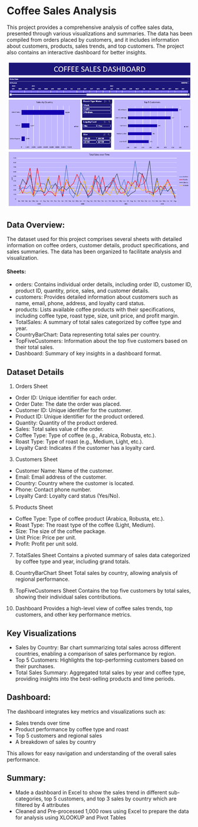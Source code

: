 # Coffee Sales Analysis

This project provides a comprehensive analysis of coffee sales data, presented through various visualizations and summaries. The data has been compiled from orders placed by customers, and it includes information about customers, products, sales trends, and top customers. The project also contains an interactive dashboard for better insights.

![](Dashboard.png)

## Data Overview:
The dataset used for this project comprises several sheets with detailed information on coffee orders, customer details, product specifications, and sales summaries. The data has been organized to facilitate analysis and visualization.

#### Sheets:
- orders: Contains individual order details, including order ID, customer ID, product ID, quantity, price, sales, and customer details.
- customers: Provides detailed information about customers such as name, email, phone, address, and loyalty card status.
- products: Lists available coffee products with their specifications, including coffee type, roast type, size, unit price, and profit margin.
- TotalSales: A summary of total sales categorized by coffee type and year.
- CountryBarChart: Data representing total sales per country.
- TopFiveCustomers: Information about the top five customers based on their total sales.
- Dashboard: Summary of key insights in a dashboard format.

## Dataset Details
1. Orders Sheet
- Order ID: Unique identifier for each order.
- Order Date: The date the order was placed.
- Customer ID: Unique identifier for the customer.
- Product ID: Unique identifier for the product ordered.
- Quantity: Quantity of the product ordered.
- Sales: Total sales value of the order.
- Coffee Type: Type of coffee (e.g., Arabica, Robusta, etc.).
- Roast Type: Type of roast (e.g., Medium, Light, etc.).
- Loyalty Card: Indicates if the customer has a loyalty card.

3. Customers Sheet
- Customer Name: Name of the customer.
- Email: Email address of the customer.
- Country: Country where the customer is located.
- Phone: Contact phone number.
- Loyalty Card: Loyalty card status (Yes/No).

5. Products Sheet
- Coffee Type: Type of coffee product (Arabica, Robusta, etc.).
- Roast Type: The roast type of the coffee (Light, Medium).
- Size: The size of the coffee package.
- Unit Price: Price per unit.
- Profit: Profit per unit sold.

7. TotalSales Sheet
Contains a pivoted summary of sales data categorized by coffee type and year, including grand totals.

9. CountryBarChart Sheet
Total sales by country, allowing analysis of regional performance.

11. TopFiveCustomers Sheet
Contains the top five customers by total sales, showing their individual sales contributions.

13. Dashboard
Provides a high-level view of coffee sales trends, top customers, and other key performance metrics.

## Key Visualizations

- Sales by Country: Bar chart summarizing total sales across different countries, enabling a comparison of sales performance by region.
- Top 5 Customers: Highlights the top-performing customers based on their purchases.
- Total Sales Summary: Aggregated total sales by year and coffee type, providing insights into the best-selling products and time periods.

## Dashboard:

The dashboard integrates key metrics and visualizations such as:

- Sales trends over time
- Product performance by coffee type and roast
- Top 5 customers and regional sales
- A breakdown of sales by country

This allows for easy navigation and understanding of the overall sales performance.

## Summary:

-	Made a dashboard in Excel to show the sales trend in different sub-categories, top 5 customers, and top 3 sales by country which are filtered by 4 attributes 
- Cleaned and Pre-processed 1,000 rows using Excel to prepare the data for analysis using XLOOKUP and Pivot Tables

